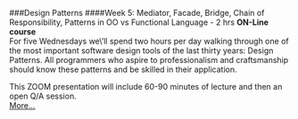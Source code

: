 ###Design Patterns 
####Week 5: Mediator, Facade, Bridge, Chain of Responsibility, Patterns in OO vs Functional Language - 2 hrs
**ON-Line course**<br>
For five Wednesdays we\’ll spend two hours
per day walking through one of the most important
software design tools of the last thirty years:
Design Patterns. All programmers who aspire to
professionalism and craftsmanship should know
these patterns and be skilled in their application.

This ZOOM presentation
will include 60-90 minutes of lecture and then an 
open Q/A session.  
[More...](https://www.eventbrite.com/e/design-patterns-5-weeks-with-uncle-bob-registration-135889155121?aff=ebdssbonlinesearch)